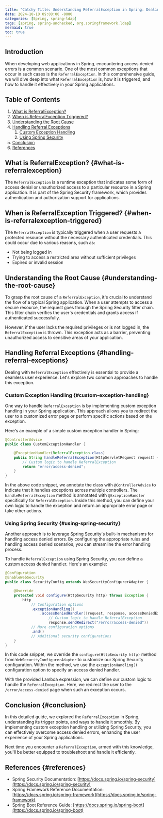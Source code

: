 ```yaml
---
title: "Catchy Title: Understanding ReferralException in Spring: Dealing with Access Denied Errors with Ease"
date: 2024-10-10 09:00:00 -0000
categories: [Spring, spring-ldap]
tags: [spring, spring-unchecked, org.springframework.ldap]
mermaid: true
toc: true
---
```



## Introduction
When developing web applications in Spring, encountering access denied errors is a common scenario. One of the most common exceptions that occur in such cases is the `ReferralException`. In this comprehensive guide, we will dive deep into what `ReferralException` is, how it is triggered, and how to handle it effectively in your Spring applications.

## Table of Contents
1. [What is ReferralException?](#what-is-referralexception)
2. [When is ReferralException Triggered?](#when-is-referralexception-triggered)
3. [Understanding the Root Cause](#understanding-the-root-cause)
4. [Handling Referral Exceptions](#handling-referral-exceptions)
   1. [Custom Exception Handling](#custom-exception-handling)
   2. [Using Spring Security](#using-spring-security)
5. [Conclusion](#conclusion)
6. [References](#references)

## What is ReferralException? {#what-is-referralexception}
The `ReferralException` is a runtime exception that indicates some form of access denial or unauthorized access to a particular resource in a Spring application. It is part of the Spring Security framework, which provides authentication and authorization support for applications.

## When is ReferralException Triggered? {#when-is-referralexception-triggered}
The `ReferralException` is typically triggered when a user requests a protected resource without the necessary authenticated credentials. This could occur due to various reasons, such as:
- Not being logged in
- Trying to access a restricted area without sufficient privileges
- Expired or invalid session

## Understanding the Root Cause {#understanding-the-root-cause}
To grasp the root cause of a `ReferralException`, it's crucial to understand the flow of a typical Spring application. When a user attempts to access a secure resource, the request goes through the Spring Security filter chain. This filter chain verifies the user's credentials and grants access if authenticated successfully.

However, if the user lacks the required privileges or is not logged in, the `ReferralException` is thrown. This exception acts as a barrier, preventing unauthorized access to sensitive areas of your application.

## Handling Referral Exceptions {#handling-referral-exceptions}
Dealing with `ReferralException` effectively is essential to provide a seamless user experience. Let's explore two common approaches to handle this exception.

### Custom Exception Handling {#custom-exception-handling}
One way to handle `ReferralException` is by implementing custom exception handling in your Spring application. This approach allows you to redirect the user to a customized error page or perform specific actions based on the exception.

Here's an example of a simple custom exception handler in Spring:

```java
@ControllerAdvice
public class CustomExceptionHandler {

    @ExceptionHandler(ReferralException.class)
    public String handleReferralException(HttpServletRequest request) {
        // Custom logic to handle ReferralException
        return "error/access-denied";
    }
}
```

In the above code snippet, we annotate the class with `@ControllerAdvice` to indicate that it handles exceptions across multiple controllers. The `handleReferralException` method is annotated with `@ExceptionHandler` specifically for `ReferralException`. Inside this method, you can define your own logic to handle the exception and return an appropriate error page or take other actions.

### Using Spring Security {#using-spring-security}
Another approach is to leverage Spring Security's built-in mechanisms for handling access denied errors. By configuring the appropriate rules and handling access denied scenarios, you can streamline the error handling process.

To handle `ReferralException` using Spring Security, you can define a custom access denied handler. Here's an example:

```java
@Configuration
@EnableWebSecurity
public class SecurityConfig extends WebSecurityConfigurerAdapter {

    @Override
    protected void configure(HttpSecurity http) throws Exception {
        http
            // Configuration options
            .exceptionHandling()
                .accessDeniedHandler((request, response, accessDeniedException) ->
                    // Custom logic to handle ReferralException
                    response.sendRedirect("/error/access-denied"))
            // More configuration options
            .and()
            // Additional security configurations
    }
}
```

In this code snippet, we override the `configure(HttpSecurity http)` method from `WebSecurityConfigurerAdapter` to customize our Spring Security configuration. Within the method, we use the `exceptionHandling()` configuration option to specify an access denied handler.

With the provided Lambda expression, we can define our custom logic to handle the `ReferralException`. Here, we redirect the user to the `/error/access-denied` page when such an exception occurs.

## Conclusion {#conclusion}
In this detailed guide, we explored the `ReferralException` in Spring, understanding its trigger points, and ways to handle it smoothly. By implementing custom exception handling or utilizing Spring Security, you can effectively overcome access denied errors, enhancing the user experience of your Spring applications.

Next time you encounter a `ReferralException`, armed with this knowledge, you'll be better equipped to troubleshoot and handle it efficiently.

## References {#references}
- Spring Security Documentation: [https://docs.spring.io/spring-security](https://docs.spring.io/spring-security)
- Spring Framework Reference Documentation: [https://docs.spring.io/spring-framework](https://docs.spring.io/spring-framework)
- Spring Boot Reference Guide: [https://docs.spring.io/spring-boot](https://docs.spring.io/spring-boot)